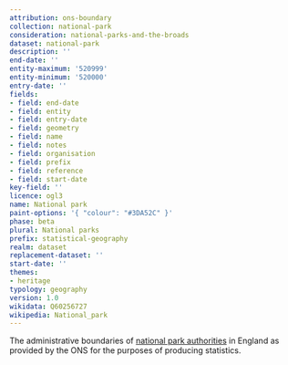 ```yaml
---
attribution: ons-boundary
collection: national-park
consideration: national-parks-and-the-broads
dataset: national-park
description: ''
end-date: ''
entity-maximum: '520999'
entity-minimum: '520000'
entry-date: ''
fields:
- field: end-date
- field: entity
- field: entry-date
- field: geometry
- field: name
- field: notes
- field: organisation
- field: prefix
- field: reference
- field: start-date
key-field: ''
licence: ogl3
name: National park
paint-options: '{ "colour": "#3DA52C" }'
phase: beta
plural: National parks
prefix: statistical-geography
realm: dataset
replacement-dataset: ''
start-date: ''
themes:
- heritage
typology: geography
version: 1.0
wikidata: Q60256727
wikipedia: National_park
---
```


The administrative boundaries of [national park authorities](/dataset/national-park-authority) in England as provided by the ONS for the purposes of producing statistics.
